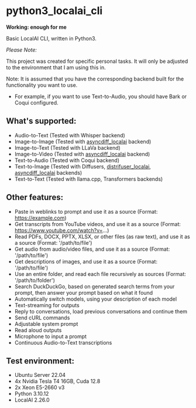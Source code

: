 # python3_localai_cli

**Working: enough for me**

Basic LocalAI CLI, written in Python3.

*Please Note:*

This project was created for specific personal tasks. It will only be adjusted to the environment that I am using this in.

Note: It is assumed that you have the corresponding backend built for the functionality you want to use.
- For example, if you want to use Text-to-Audio, you should have Bark or Coqui configured.

## What's supported:
- Audio-to-Text     (Tested with Whisper backend)
- Image-to-Image    (Tested with [asyncdiff_localai](https://github.com/SlackinJack/asyncdiff_localai) backend)
- Image-to-Text     (Tested with LLaVa backend)
- Image-to-Video    (Tested with [asyncdiff_localai](https://github.com/SlackinJack/asyncdiff_localai) backend)
- Text-to-Audio     (Tested with Coqui backend)
- Text-to-Image     (Tested with Diffusers, [distrifuser_localai](https://github.com/SlackinJack/distrifuser_localai), [asyncdiff_localai](https://github.com/SlackinJack/asyncdiff_localai) backends)
- Text-to-Text      (Tested with llama.cpp, Transformers backends)

## Other features:
- Paste in weblinks to prompt and use it as a source (Format: https://example.com)
- Get transcripts from YouTube videos, and use it as a source (Format: https://www.youtube.com/watch?v=...)
- Read PDFs, DOCX, PPTX, XLSX, or other files (as raw text), and use it as a source (Format: '/path/to/file')
- Get audio from audio/video files, and use it as a source (Format: '/path/to/file')
- Get descriptions of images, and use it as a source (Format: '/path/to/file')
- Use an entire folder, and read each file recursively as sources (Format: '/path/to/folder')
- Search DuckDuckGo, based on generated search terms from your prompt, then answer your prompt based on what it found
- Automatically switch models, using your description of each model
- Text-streaming for outputs
- Reply to conversations, load previous conversations and continue them
- Send cURL commands
- Adjustable system prompt
- Read aloud outputs
- Microphone to input a prompt
- Continuous Audio-to-Text transcriptions

## Test environment:
- Ubuntu Server 22.04
- 4x Nvidia Tesla T4 16GB, Cuda 12.8
- 2x Xeon E5-2660 v3
- Python 3.10.12
- LocalAI 2.26.0

